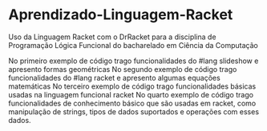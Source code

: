# Aprendizado-Linguagem-Racket

Uso da Linguagem Racket com o DrRacket para a disciplina de Programação Lógica Funcional do bacharelado em Ciência da Computação

No primeiro exemplo de código trago funcionalidades do #lang slideshow e apresento formas geométricas
No segundo exemplo de código trago funcionalidades do #lang racket e apresento algumas equações matemáticas
No terceiro exemplo de código trago funcionalidades básicas usadas na linguagem funcional racket
No quarto exemplo de código trago funcionalidades de conhecimento básico que são usadas em racket, como manipulação de strings, tipos de dados suportados e operações com esses dados.
